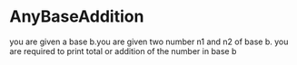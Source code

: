 # AnyBaseAddition
you are given a base b.you are given two number n1 and n2 of base b. you are required to print total or addition of the number in base b

